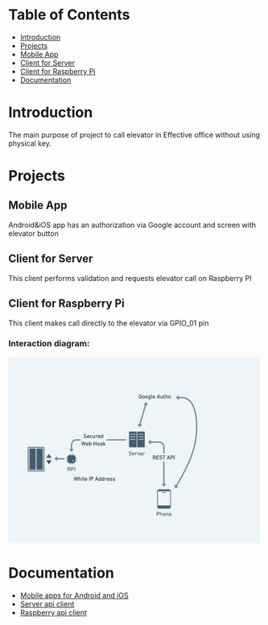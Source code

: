 # Table of Contents
- [Introduction](#Introduction)
- [Projects](#Projects)
- [Mobile App](#Mobile-App)
- [Client for Server](#Client-for-Server)
- [Client for Raspberry Pi](#Client-for-Raspberry-Pi)
- [Documentation](#Documentation)

# Introduction

The main purpose of project to call elevator in Effective office without using physical key.

# Projects

## Mobile App
Android&iOS app has an authorization via Google account and screen with elevator button

## Client for Server
This client performs validation and requests elevator call on Raspberry PI

## Client for Raspberry Pi
This client makes call directly to the elevator via GPIO_01 pin

### Interaction diagram:<br/>
<img src="images/interaction_diagram.png" width="500"/>

# Documentation

- [Mobile apps for Android and iOS](mobile-app/README.md)
- [Server api client](server-client/README.md)
- [Raspberry api client](raspberry-client/README.md)